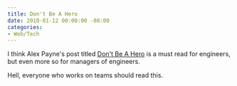 ```yaml
---
title: Don't Be A Hero
date: 2010-01-12 00:00:00 -08:00
categories:
- Web/Tech
---
```


<p>I think Alex Payne's post titled <a href="http://al3x.net/2010/01/09/dont-be-a-hero.html">Don't Be A Hero</a> is a must read for engineers, but even more so for managers of engineers.</p>

<p>Hell, everyone who works on teams should read this. </p>

